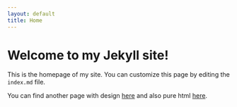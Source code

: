 ```yaml
---
layout: default
title: Home
---
```


# Welcome to my Jekyll site!

This is the homepage of my site. You can customize this page by editing the `index.md` file.

You can find another page with design [here](post-overview) and also pure html [here](pages/test).